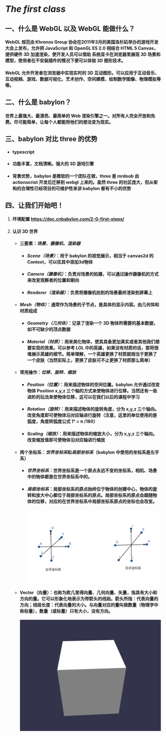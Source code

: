 # ***The first class***

## **一、什么是 WebGL 以及 WebGL 能做什么？**
#### 	WebGL 规范由 Khronos Group 协会在2011年3月的美国洛杉矶举办的游戏开发大会上发布，允许把 JavaScript 和 OpenGL ES 2.0 相结合 HTML 5 Canvas，提供硬件 3D 加速渲染，使开发人员可以借助	系统显卡在浏览器里展现 3D 场景和模型，使用者在不安装插件的情况下便可以体验 3D 图形技术。
####	WebGL 允许开发者在浏览器中实现实时的 3D 互动图形。可以应用于互动音乐、互动视频、游戏、数据可视化、艺术创作、空间建模、绘制数学图像、物理模拟等等。

## **二、什么是 babylon？**
#### 世界上最强大、最漂亮、最简单的 Web 渲染引擎之一。对所有人完全开放和免费。尽可能简单，让每个人都能将他们的想法变为现实。

## **三、babylon 对比 three 的优势**
+ #### typescript
+ #### 功能丰富，文档清晰。强大的 3D 游戏引擎
+ #### 背景优势，babylon 是微软的一个团队在做，three 是 mrdoob 由 actionscriot 开发后迁移到 webgl 上来的。虽然 three 的社区庞大，但从架构的合理性已经项目的可维护性来讲 babylon 都有不小的优势
  
## **四、让我们开始吧！**
1. #### 环境配置 https://doc.cnbabylon.com/2-0-first-steps/
2. #### 认识 3D 世界
    + #### 三要素：*场景、摄像机、渲染器*
        + #### *Scene（场景）*：用于 babylon 的视觉展示，相当于 canvas2d 的 Context，可以往其中添加3d物体
        + #### *Camera（摄像机）*：负责对场景的拍摄，可以通过操作摄像机的方式来改变观察者的位置和朝向
        + #### *Renderer（渲染器）*：负责将摄像机拍到的场景最终渲染到屏幕上
        
    + #### *Mesh（物体）*：通常作为场景的子节点，是具体的显示内容。由几何体和材质组成
        + #### *Geometry（几何体）*：记录了渲染一个 3D 物体所需要的基本数据，如不可缺少的顶点数据
        + #### *Material（材质）*：用来美化物体，使其具备更加真实或者其他我们想要实现的效果。可以参考 LOL 中的英雄，如果没有材质的话，那将很难展示英雄的细节。简单理解，一个英雄更换了材质就相当于更换了一个皮肤（当然实际上，更换了皮肤可不止更换了材质那么简单）
        
    + #### 常用操作：*位移、旋转、缩放*
        + #### *Position（位置）*：用来描述物体的空间位置。babylon 允许通过改变物体 Position x,y,z 三个轴的方式来使物体进行位移。当然还有一些进阶的玩法来使物体位移，这可以在我们以后的课程中学习
        + #### *Rotation（旋转）*：用来描述物体的旋转角度，分为 x,y,z 三个轴向。改变角度即可使物体沿对应轴进行旋转（注意，这里的单位使用的是弧度，角度转弧度公式 1° = π /180）
        + #### *Scaling（缩放）*：用来描述物体的缩放大小，分为 x,y,z 三个轴向。改变缩放值即可使物体沿对应轴进行缩放
        
    + #### 两个坐标系：*世界坐标系*和*局部坐标系*（babylon 中使用的坐标系是左手系）
        + #### *世界坐标系*：世界坐标系是一个原点永远不变的坐标系，相机、场景中的物体都是在世界坐标系中的。
        
        + #### *局部坐标系*：局部坐标系的原点始终位于物体的创建中心，物体的旋转和放大中心都位于局部坐标系的原点。局部坐标系的原点会跟随物体的位移，对应的在世界坐标系中局部坐标系原点的坐标也会改变。
        
          ![](images/zbx.png)
        
    + #### Vector（向量）：也称为欧几里得向量、几何向量、矢量，指具有大小和方向的量。它可以形象化地表示为带箭头的线段。箭头所指：代表向量的方向；线段长度：代表向量的大小。与向量对应的量叫做数量（物理学中称标量），数量（或标量）只有大小，没有方向。
    
        ![](images/part1.png)

